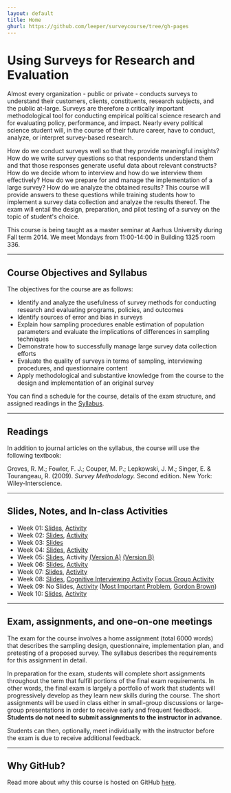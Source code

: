 ```yaml
---
layout: default
title: Home
ghurl: https://github.com/leeper/surveycourse/tree/gh-pages
---
```


# Using Surveys for Research and Evaluation #

Almost every organization - public or private - conducts surveys to understand their customers, clients, constituents, research subjects, and the public at-large. Surveys are therefore a critically important methodological tool for conducting empirical political science research and for evaluating policy, performance, and impact. Nearly every political science student will, in the course of their future career, have to conduct, analyze, or interpret survey-based research.

How do we conduct surveys well so that they provide meaningful insights? How do we write survey questions so that respondents understand them and that those responses generate useful data about relevant constructs? How do we decide whom to interview and how do we interview them effectively? How do we prepare for and manage the implementation of a large survey? How do we analyze the obtained results? This course will provide answers to these questions while training students how to implement a survey data collection and analyze the results thereof. The exam will entail the design, preparation, and pilot testing of a survey on the topic of student's choice.

This course is being taught as a master seminar at Aarhus University during Fall term 2014. We meet Mondays from 11:00-14:00 in Building 1325 room 336.

---
## Course Objectives and Syllabus ##

The objectives for the course are as follows:

 - Identify and analyze the usefulness of survey methods for conducting research and evaluating programs, policies, and outcomes
 - Identify sources of error and bias in surveys
 - Explain how sampling procedures enable estimation of population parameters and evaluate the implications of differences in sampling techniques
 - Demonstrate how to successfully manage large survey data collection efforts
 - Evaluate the quality of surveys in terms of sampling, interviewing procedures, and questionnaire content 
 - Apply methodological and substantive knowledge from the course to the design and implementation of an original survey

You can find a schedule for the course, details of the exam structure, and assigned readings in the [Syllabus](Syllabus/Syllabus.pdf).

---
## Readings ##

In addition to journal articles on the syllabus, the course will use the following textbook:

Groves, R. M.; Fowler, F. J.; Couper, M. P.; Lepkowski, J. M.; Singer, E. & Tourangeau, R. (2009). *Survey Methodology.* Second edition. New York: Wiley-Interscience.


---
## Slides, Notes, and In-class Activities ##

 - Week 01: [Slides](Slides/Week01.pdf), [Activity](Activities/Week01.pdf)
 - Week 02: [Slides](Slides/Week02.pdf), [Activity](Activities/Week02.pdf)
 - Week 03: [Slides](Slides/Week03.pdf)
 - Week 04: [Slides](Slides/Week04.pdf), [Activity](Activities/Week04.pdf)
 - Week 05: [Slides](Slides/Week05.pdf), Activity [(Version A)](Activities/Week05a.pdf) [(Version B)](Activities/Week05b.pdf)
 - Week 06: [Slides](Slides/Week06.pdf), [Activity](Activities/Week06.pdf)
 - Week 07: [Slides](Slides/Week07.pdf), [Activity](Activities/Week07.pdf)
 - Week 08: [Slides](Slides/Week08.pdf), [Cognitive Interviewing Activity](Activities/Week08a.pdf) [Focus Group Activity](Activities/Week08b.pdf)
 - Week 09: No Slides, [Activity](Activities/Week09.pdf) ([Most Important Problem](Activities/ANES2008OpenEndedMIP.txt), [Gordon Brown](Activities/ANES2008OpenEndedGordonBrown.txt))
 - Week 10: [Slides](Slides/Week10.pdf), [Activity](Activities/Week10.pdf)

---
## Exam, assignments, and one-on-one meetings ##

The exam for the course involves a home assignment (total 6000 words) that describes the sampling design, questionnaire, implementation plan, and pretesting of a proposed survey. The syllabus describes the requirements for this assignment in detail.

In preparation for the exam, students will complete short assignments throughout the term that fulfill portions of the final exam requirements. In other words, the final exam is largely a portfolio of work that students will progressively develop as they learn new skills during the course. The short assignments will be used in class either in small-group discussions or large-group presentations in order to receive early and frequent feedback. **Students do not need to submit assignments to the instructor in advance.**

Students can then, optionally, meet individually with the instructor before the exam is due to receive additional feedback.

---
## Why GitHub? ##

Read more about why this course is hosted on GitHub [here](fork.html).
